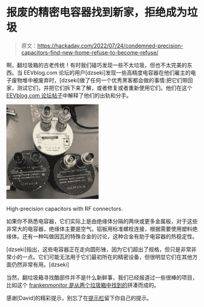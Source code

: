 # 报废的精密电容器找到新家，拒绝成为垃圾

> 原文：<https://hackaday.com/2022/07/24/condemned-precision-capacitors-find-new-home-refuse-to-become-refuse/>

啊，翻垃圾箱的古老传统！有时我们碰巧发现一些不太垃圾，但也不太完美的东西。当 EEVblog.com 论坛的用户[dzseki]发现一些高精度电容器在他们雇主的电子废物堆中被废弃时，[dzseki]做了任何一个优秀黑客都会做的事情:把它们带回家，测试它们，并把它们拆下来了解，或者修复或者重新使用它们。他们在这个[EEVblog.com 论坛帖子](https://www.eevblog.com/forum/metrology/genrad-1403-standard-air-capacitors/)中解释了他们的出轨和分手。

[![](img/db9dafb79cd7b961fc9acbd8a28a0048.png)](https://hackaday.com/wp-content/uploads/2022/07/GenRad_1403.jpg)

High-precision capacitors with RF connectors.

如果你不熟悉电容器，它们实际上是由绝缘体分隔的两块或更多金属板，对于这些非常大的电容器，绝缘体主要是空气。铝板用标准螺栓连接，根据需要使用塑料绝缘体。还有一种叫做因瓦的特殊合金的讨论，这种合金有助于电容器的热稳定性。

[dzseki]指出，这些电容器正在走向圆形锉，因为它们超出了规格，但只是非常非常小的一点。它们可能无法用于它们最初所在的精密设备，但很明显它们在其他方面仍然非常有用。[dzseki]

当然，翻垃圾箱寻找酷部件并不是什么新鲜事，我们已经报道过一些很棒的项目，比如这个 [frankenmonitor 是从两个垃圾箱中找到的](https://hackaday.com/2020/03/06/dumpster-finds-combined-into-4k-desktop-monitor/)拼凑而成的。

感谢[David]的精彩提示，别忘了在[提示栏](https://hackaday.com/submit-a-tip/)留下你自己的提示。
